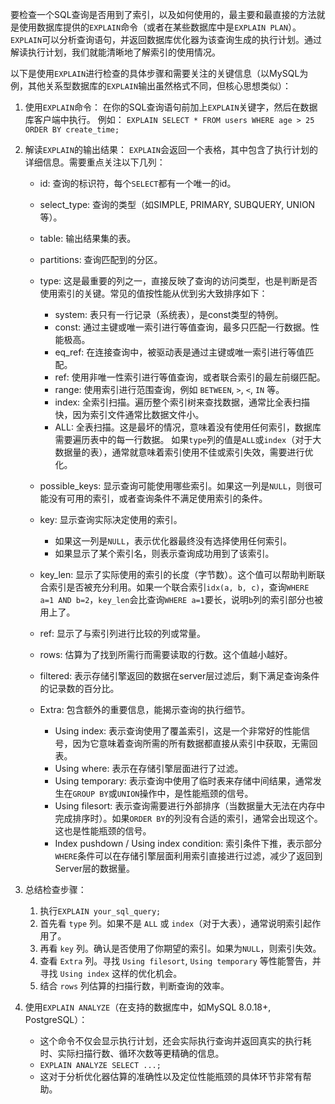 
要检查一个SQL查询是否用到了索引，以及如何使用的，最主要和最直接的方法就是使用数据库提供的`EXPLAIN`命令（或者在某些数据库中是`EXPLAIN PLAN`）。`EXPLAIN`可以分析查询语句，并返回数据库优化器为该查询生成的执行计划。通过解读执行计划，我们就能清晰地了解索引的使用情况。

以下是使用`EXPLAIN`进行检查的具体步骤和需要关注的关键信息（以MySQL为例，其他关系型数据库的`EXPLAIN`输出虽然格式不同，但核心思想类似）：

1.  使用`EXPLAIN`命令：
    在你的SQL查询语句前加上`EXPLAIN`关键字，然后在数据库客户端中执行。
    例如：
    `EXPLAIN SELECT * FROM users WHERE age > 25 ORDER BY create_time;`

2.  解读`EXPLAIN`的输出结果：
    `EXPLAIN`会返回一个表格，其中包含了执行计划的详细信息。需要重点关注以下几列：

    *   id: 查询的标识符，每个`SELECT`都有一个唯一的id。
    *   select_type: 查询的类型（如SIMPLE, PRIMARY, SUBQUERY, UNION等）。
    *   table: 输出结果集的表。
    *   partitions: 查询匹配到的分区。
    *   type: 这是最重要的列之一，直接反映了查询的访问类型，也是判断是否使用索引的关键。常见的值按性能从优到劣大致排序如下：
        *   system: 表只有一行记录（系统表），是const类型的特例。
        *   const: 通过主键或唯一索引进行等值查询，最多只匹配一行数据。性能极高。
        *   eq_ref: 在连接查询中，被驱动表是通过主键或唯一索引进行等值匹配。
        *   ref: 使用非唯一性索引进行等值查询，或者联合索引的最左前缀匹配。
        *   range: 使用索引进行范围查询，例如 `BETWEEN`, `>`, `<`, `IN` 等。
        *   index: 全索引扫描。遍历整个索引树来查找数据，通常比全表扫描快，因为索引文件通常比数据文件小。
        *   ALL: 全表扫描。这是最坏的情况，意味着没有使用任何索引，数据库需要遍历表中的每一行数据。
        如果`type`列的值是`ALL`或`index`（对于大数据量的表），通常就意味着索引使用不佳或索引失效，需要进行优化。

    *   possible_keys: 显示查询可能使用哪些索引。如果这一列是`NULL`，则很可能没有可用的索引，或者查询条件不满足使用索引的条件。

    *   key: 显示查询实际决定使用的索引。
        *   如果这一列是`NULL`，表示优化器最终没有选择使用任何索引。
        *   如果显示了某个索引名，则表示查询成功用到了该索引。

    *   key_len: 显示了实际使用的索引的长度（字节数）。这个值可以帮助判断联合索引是否被充分利用。如果一个联合索引`idx(a, b, c)`，查询`WHERE a=1 AND b=2`，`key_len`会比查询`WHERE a=1`要长，说明`b`列的索引部分也被用上了。

    *   ref: 显示了与索引列进行比较的列或常量。

    *   rows: 估算为了找到所需行而需要读取的行数。这个值越小越好。

    *   filtered: 表示存储引擎返回的数据在server层过滤后，剩下满足查询条件的记录数的百分比。

    *   Extra: 包含额外的重要信息，能揭示查询的执行细节。
        *   Using index: 表示查询使用了覆盖索引，这是一个非常好的性能信号，因为它意味着查询所需的所有数据都直接从索引中获取，无需回表。
        *   Using where: 表示在存储引擎层面进行了过滤。
        *   Using temporary: 表示查询中使用了临时表来存储中间结果，通常发生在`GROUP BY`或`UNION`操作中，是性能瓶颈的信号。
        *   Using filesort: 表示查询需要进行外部排序（当数据量大无法在内存中完成排序时）。如果`ORDER BY`的列没有合适的索引，通常会出现这个。这也是性能瓶颈的信号。
        *   Index pushdown / Using index condition: 索引条件下推，表示部分`WHERE`条件可以在存储引擎层面利用索引直接进行过滤，减少了返回到Server层的数据量。

3.  总结检查步骤：
    1.  执行`EXPLAIN your_sql_query;`
    2.  首先看 `type` 列。如果不是 `ALL` 或 `index`（对于大表），通常说明索引起作用了。
    3.  再看 `key` 列。确认是否使用了你期望的索引。如果为`NULL`，则索引失效。
    4.  查看 `Extra` 列。寻找 `Using filesort`, `Using temporary` 等性能警告，并寻找 `Using index` 这样的优化机会。
    5.  结合 `rows` 列估算的扫描行数，判断查询的效率。

4.  使用`EXPLAIN ANALYZE`（在支持的数据库中，如MySQL 8.0.18+, PostgreSQL）：
    *   这个命令不仅会显示执行计划，还会实际执行查询并返回真实的执行耗时、实际扫描行数、循环次数等更精确的信息。
    *   `EXPLAIN ANALYZE SELECT ...;`
    *   这对于分析优化器估算的准确性以及定位性能瓶颈的具体环节非常有帮助。


